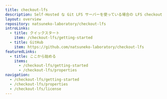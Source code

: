 ```yaml
---
title: checkout-lfs
description: Self-Hosted な Git LFS サーバーを使っている場合の LFS checkout を提供する GitHub Actions
layout: overview
repository: natsuneko-laboratory/checkout-lfs
introLinks:
  - title: クイックスタート
    item: /checkout-lfs/getting-started
  - title: GitHub
    item: https://github.com/natsuneko-laboratory/checkout-lfs
featuredLinks:
  - title: ここから始める
    items:
      - /checkout-lfs/getting-started
      - /checkout-lfs/properties
navigation:
  - /checkout-lfs/getting-started
  - /checkout-lfs/properties
  - /checkout-lfs/license
---
```

